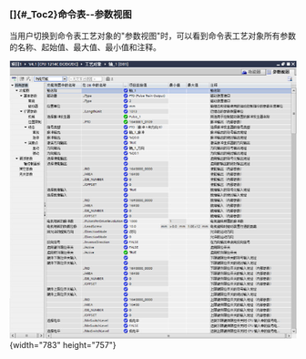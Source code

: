 ### []{#_Toc2}命令表\--参数视图

当用户切换到命令表工艺对象的"参数视图"时，可以看到命令表工艺对象所有参数的名称、起始值、最大值、最小值和注释。

![](images/5-1.jpg){width="783" height="757"}
